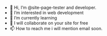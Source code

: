 - 👋 Hi, I’m @site-page-tester and developer.
- 👀 I’m interested in web development 
- 🌱 I’m currently learning 
- 💞️ I will collaborate on your site for free
- 📫 How to reach me i will mention email soon.

<!---
site-page-test/site-page-test is a ✨ special ✨ repository because its `README.md` (this file) appears on your GitHub profile.
You can click the Preview link to take a look at your changes.
--->
